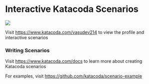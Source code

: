 # Interactive Katacoda Scenarios

[![](http://shields.katacoda.com/katacoda/vasudev214/count.svg)](https://www.katacoda.com/vasudev214 "Get your profile on Katacoda.com")

Visit https://www.katacoda.com/vasudev214 to view the profile and interactive scenarios

### Writing Scenarios
Visit https://www.katacoda.com/docs to learn more about creating Katacoda scenarios

For examples, visit https://github.com/katacoda/scenario-example

